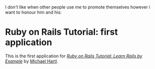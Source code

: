 I *don't* like when other people use me to promote themselves however i want to honour him and his:

# Ruby on Rails Tutorial: first application

This is the first application for
[*Ruby on Rails Tutorial: Learn Rails by Example*](http://railstutorial.org/)
by [Michael Hartl](http://michaelhartl.com/). 